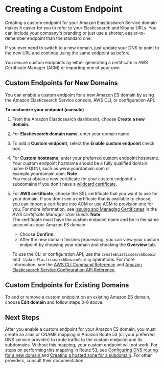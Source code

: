 # Creating a Custom Endpoint<a name="es-customendpoint"></a>

Creating a custom endpoint for your Amazon Elasticsearch Service domain makes it easier for you to refer to your Elasticsearch and Kibana URLs\. You can include your company's branding or just use a shorter, easier\-to\-remember endpoint than the standard one\.

If you ever need to switch to a new domain, just update your DNS to point to the new URL and continue using the same endpoint as before\.

You secure custom endpoints by either generating a certificate in AWS Certificate Manager \(ACM\) or importing one of your own\.

## Custom Endpoints for New Domains<a name="es-customize-endpoint"></a>

You can enable a custom endpoint for a new Amazon ES domain by using the Amazon Elasticsearch Service console, AWS CLI, or configuration API\.

**To customize your endpoint \(console\)**

1. From the Amazon Elasticsearch dashboard, choose **Create a new domain**\.

1. For **Elasticsearch domain name**, enter your domain name\.

1. To add a **Custom endpoint**, select the **Enable custom endpoint** check box\.

1. For **Custom hostname**, enter your preferred custom endpoint hostname\. Your custom endpoint hostname should be a fully qualified domain name \(FQDN\), such as www\.yourdomain\.com or example\.yourdomain\.com\. 
**Note**  
You must obtain a new certificate for your custom endpoint's subdomains if you don't have a [wildcard certificate](https://en.wikipedia.org/wiki/Wildcard_certificate)\. 

1. For **AWS certificate**, choose the SSL certificate that you want to use for your domain\. If you don't see a certificate that is available to choose, you can import a certificate into ACM or use ACM to provision one for you\. For more information, see [Issuing and Managing Certificates](https://docs.aws.amazon.com/acm/latest/userguide/gs.html) in the *AWS Certificate Manager User Guide*\. 
**Note**  
The certificate must have the custom endpoint name and be in the same account as your Amazon ES domain\.
   + Choose **Confirm**\.
   + After the new domain finishes processing, you can view your custom endpoint by choosing your domain and checking the **Overview** tab\.

   To use the CLI or configuration API, use the `CreateElasticsearchDomain` and ` UpdateElasticsearchDomainConfig` operations\. For more information, see the [AWS CLI Command Reference](https://docs.aws.amazon.com/cli/latest/reference/) and [Amazon Elasticsearch Service Configuration API Reference](es-configuration-api.md)\.

## Custom Endpoints for Existing Domains<a name="es-enable-disable-custom-endpoint"></a>

To add or remove a custom endpoint on an existing Amazon ES domain, choose **Edit domain** and follow steps 3–6 above\.

## Next Steps<a name="es-customize-endpoint-next-steps"></a>

After you enable a custom endpoint for your Amazon ES domain, you must create an alias or CNAME mapping in Amazon Route 53 \(or your preferred DNS service provider\) to route traffic to the custom endpoint and its subdomains\. Without this mapping, your custom endpoint will not work\. For steps on performing this mapping in Route 53, see [Configuring DNS routing for a new domain ](https://docs.aws.amazon.com/Route53/latest/DeveloperGuide/dns-configuring-new-domain.html) and [Creating a hosted zone for a subdomain](https://docs.aws.amazon.com/Route53/latest/DeveloperGuide/dns-routing-traffic-for-subdomains.html#dns-routing-traffic-for-subdomains-creating-hosted-zone)\. For other providers, consult their documentation\.